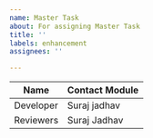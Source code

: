 ```yaml
---
name: Master Task
about: For assigning Master Task
title: ''
labels: enhancement
assignees: ''

---
```


| Name      | Contact Module |
|-----------|----------------|
| Developer | Suraj jadhav   |
| Reviewers | Suraj Jadhav   |
